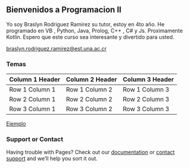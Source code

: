 ## Bienvenidos a Programacion II
Yo soy Braslyn Rodriguez Ramirez su tutor, estoy en 4to año. He programado en VB , Python, Java, Prolog, C++ , C# y Js. Proximamente Kotlin.
Espero que este curso sea interesante y divertido para usted.

braslyn.rodriguez.ramirez@est.una.ac.cr

### Temas

| Column 1 Header | Column 2 Header | Column 3 Header |
| --------------- | --------------- | --------------- |
| Row 1 Column 1 | Row 1 Column 2 | Row 1 Column 3 |
| Row 2 Column 1 | Row 2 Column 2 | Row 2 Column 3 |
| Row 3 Column 1 | Row 3 Column 2 | Row 3 Column 3 |


[Ejemplo](https://github.com/Braslyn/Braslyn.github.io/raw/gh-pages/Ejercicios/Java/Bouncing.7z)

### Support or Contact

Having trouble with Pages? Check out our [documentation](https://docs.github.com/categories/github-pages-basics/) or [contact support](https://support.github.com/contact) and we’ll help you sort it out.
